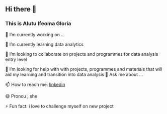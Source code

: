 ## Hi there 👋
### This is Alutu Ifeoma Gloria

 🔭 I’m currently working on ...
 
 🌱 I’m currently learning data analytics
 
 👯 I’m looking to collaborate on projects and programmes for data analysis entry level
 
 🤔 I’m looking for help with with projects, programmes and materials that will aid my learning and transition into data analysis
 💬 Ask me about ... 
 
 📫 How to reach me: [linkedin](www.linkedin.com/in/ifeoma-gloria-a-630113143)


😄 Pronou ; she

⚡ Fun fact: i love to challenge myself on new project

